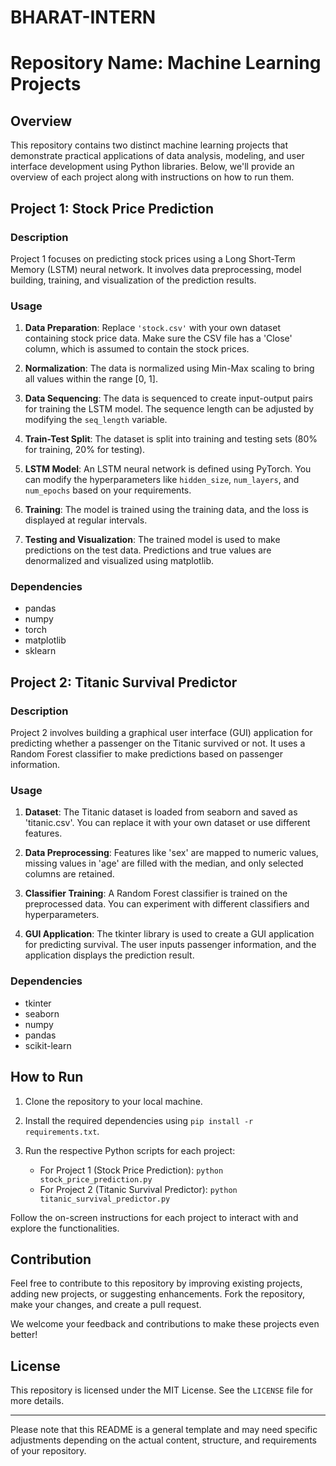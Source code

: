 # BHARAT-INTERN


# Repository Name: Machine Learning Projects

## Overview

This repository contains two distinct machine learning projects that demonstrate practical applications of data analysis, modeling, and user interface development using Python libraries. Below, we'll provide an overview of each project along with instructions on how to run them.

## Project 1: Stock Price Prediction

### Description

Project 1 focuses on predicting stock prices using a Long Short-Term Memory (LSTM) neural network. It involves data preprocessing, model building, training, and visualization of the prediction results.

### Usage

1. **Data Preparation**: Replace `'stock.csv'` with your own dataset containing stock price data. Make sure the CSV file has a 'Close' column, which is assumed to contain the stock prices.

2. **Normalization**: The data is normalized using Min-Max scaling to bring all values within the range [0, 1].

3. **Data Sequencing**: The data is sequenced to create input-output pairs for training the LSTM model. The sequence length can be adjusted by modifying the `seq_length` variable.

4. **Train-Test Split**: The dataset is split into training and testing sets (80% for training, 20% for testing).

5. **LSTM Model**: An LSTM neural network is defined using PyTorch. You can modify the hyperparameters like `hidden_size`, `num_layers`, and `num_epochs` based on your requirements.

6. **Training**: The model is trained using the training data, and the loss is displayed at regular intervals.

7. **Testing and Visualization**: The trained model is used to make predictions on the test data. Predictions and true values are denormalized and visualized using matplotlib.

### Dependencies

- pandas
- numpy
- torch
- matplotlib
- sklearn

## Project 2: Titanic Survival Predictor

### Description

Project 2 involves building a graphical user interface (GUI) application for predicting whether a passenger on the Titanic survived or not. It uses a Random Forest classifier to make predictions based on passenger information.

### Usage

1. **Dataset**: The Titanic dataset is loaded from seaborn and saved as 'titanic.csv'. You can replace it with your own dataset or use different features.

2. **Data Preprocessing**: Features like 'sex' are mapped to numeric values, missing values in 'age' are filled with the median, and only selected columns are retained.

3. **Classifier Training**: A Random Forest classifier is trained on the preprocessed data. You can experiment with different classifiers and hyperparameters.

4. **GUI Application**: The tkinter library is used to create a GUI application for predicting survival. The user inputs passenger information, and the application displays the prediction result.

### Dependencies

- tkinter
- seaborn
- numpy
- pandas
- scikit-learn

## How to Run

1. Clone the repository to your local machine.

2. Install the required dependencies using `pip install -r requirements.txt`.

3. Run the respective Python scripts for each project:

   - For Project 1 (Stock Price Prediction): `python stock_price_prediction.py`
   - For Project 2 (Titanic Survival Predictor): `python titanic_survival_predictor.py`

Follow the on-screen instructions for each project to interact with and explore the functionalities.

## Contribution

Feel free to contribute to this repository by improving existing projects, adding new projects, or suggesting enhancements. Fork the repository, make your changes, and create a pull request.

We welcome your feedback and contributions to make these projects even better!

## License

This repository is licensed under the MIT License. See the `LICENSE` file for more details.

---

Please note that this README is a general template and may need specific adjustments depending on the actual content, structure, and requirements of your repository.

